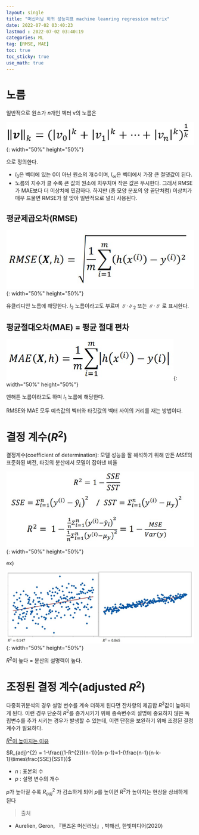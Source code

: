 ```yaml
---
layout: single
title: "머신러닝 회귀 성능지표 machine leanring regression metrix"
date: 2022-07-02 03:40:23
lastmod : 2022-07-02 03:40:19
categories: ML
tag: [RMSE, MAE]
toc: true
toc_sticky: true
use_math: true
---
```

# 노름

일반적으로 원소가 $n$개인 벡터 v의 노름은 

![general_norm](../../../assets/images/ai/general_norm.jpg){: width="50%" height="50%"}

으로 정의한다. 
- $l_{0}$은 벡터에 있는 0이 아닌 원소의 개수이며, $l_{\infty}$은 벡터에서 가장 큰 절댓값이 된다.
- 노름의 지수가 클 수록 큰 값의 원소에 치우치며 작은 값은 무시한다. 그래서 RMSE가 MAE보다 더 이상치에 민감하다. 하지만 (종 모양 분포의 양 끝단처럼) 이상치가 매우 드물면 RMSE가 잘 맞아 일반적으로 널리 사용된다.

## **평균제곱오차(RMSE)**

![rmse](../../../assets/images/ai/rmse.jpg){: width="50%" height="50%"}


유클리디안 노름에 해당한다. $l_{2}$ 노름이라고도 부르며 $\left\| \cdot \right\|_{2}$ 또는 $\left\| \cdot \right\|$ 로 표시한다.

## **평균절대오차(MAE) = 평균 절대 편차**

![mae](../../../assets/images/ai/mae.jpg){: width="50%" height="50%"}


맨해튼 노름이라고도 하며 $l_{1}$ 노름에 해당한다.

RMSE와 MAE 모두 예측값의 벡터와 타깃값의 벡터 사이의 거리를 재는 방법이다. 

# 결정 계수($R^{2}$)
결정계수(coefficient of determination):
모델 성능을 잘 해석하기 위해 만든 $MSE$의 표준화된 버전, 타깃의 분산에서 모델이 잡아낸 비율

![r_square](../../../assets/images/ai/r_square.jpg){: width="50%" height="50%"}


ex)

![r_square_example](../../../assets/images/ai/r_square_example.jpg){: width="50%" height="50%"}


$R^{2}$이 높다 = 분산의 설명력이 높다.


# 조정된 결정 계수(adjusted $R^{2}$)
다중회귀분석의 경우 설명 변수를 계속 더하게 된다면 잔차항의 제곱합  $R^{2}$값이 높아지게 된다. 이런 경우 단순히 $R^2$를 증가시키기 위해 종속변수의 설명에 중요하지 않은 독립변수를 추가 시키는 경우가 발생할 수 있는데, 이런 단점을 보완하기 위해 조정된 결정 계수가 필요하다.

[$R^{2}$이 높아지는 이유](https://jangpiano-science.tistory.com/110)

$R_{adj}^{2} = 1-\frac{(1-R^{2})(n-1)}{n-p-1}=1-(\frac{n-1}{n-k-1}\times\frac{SSE}{SST})$

 - $n$ : 표본의 수
 - $p$ : 설명 변수의 개수

$p$가 높아질 수록 $R_{adj}^{2}$ 가 감소하게 되어 $p$를 높이면 $R^{2}$가 높아지는 현상을 상쇄하게 된다

> 출처
 - Aurelien, Geron, 『핸즈온 머신러닝』, 박해선, 한빛미디어(2020)
